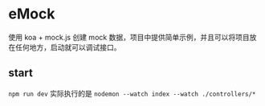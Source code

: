 # eMock
使用 koa + mock.js 创建 mock 数据，项目中提供简单示例，并且可以将项目放在任何地方，启动就可以调试接口。

## start

`npm run dev` 实际执行的是 `nodemon --watch index --watch ./controllers/*`
